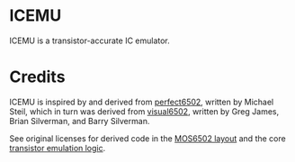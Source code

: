 # ICEMU

ICEMU is a transistor-accurate IC emulator.

# Credits

ICEMU is inspired by and derived from [perfect6502](https://github.com/mist64/perfect6502), written by Michael Steil, which in turn was derived from [visual6502](https://github.com/trebonian/visual6502), written by Greg James, Brian Silverman, and Barry Silverman.

See original licenses for derived code in the [MOS6502 layout](mos6502/layout.h) and the core [transistor emulation logic](icemu.c).

